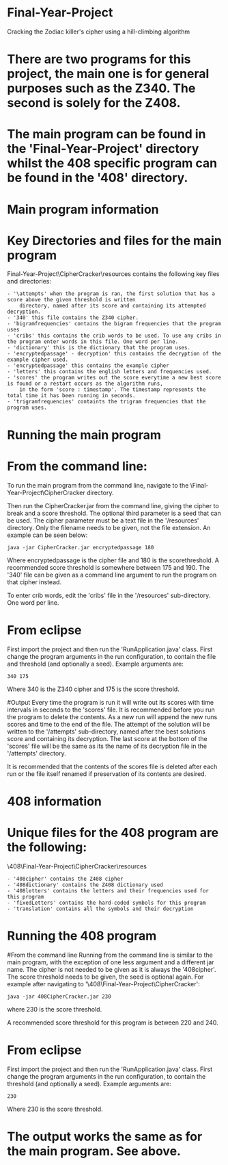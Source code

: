 # Final-Year-Project
Cracking the Zodiac killer's cipher using a hill-climbing algorithm

# There are two programs for this project, the main one is for general purposes such as the Z340. The second is solely for the Z408.
# The main program can be found in the 'Final-Year-Project' directory whilst the 408 specific program can be found in the '408' directory.

Main program information
=========================

# Key Directories and files for the main program
Final-Year-Project\CipherCracker\resources contains the following key files and directories:

	- '\attempts' when the program is ran, the first solution that has a score above the given threshold is written
		directory, named after its score and containing its attempted decryption.
	- '340' this file contains the Z340 cipher.
	- 'bigramfrequencies' contains the bigram frequencies that the program uses
	- 'cribs' this contains the crib words to be used. To use any cribs in the program enter words in this file. One word per line.
	- 'dictionary' this is the dictionary that the program uses.
	- 'encryptedpassage' - decryption' this contains the decryption of the example cipher used.
	- 'encryptedpassage' this contains the example cipher
	- 'letters' this contains the english letters and frequencies used.
	- 'scores' the program writes out the score everytime a new best score is found or a restart occurs as the algorithm runs,
		in the form 'score : timestamp'. The timestamp represents the total time it has been running in seconds.
	- 'trigramfrequencies' containts the trigram frequencies that the program uses.

# Running the main program

# From the command line:

To run the main program from the command line, navigate to the \Final-Year-Project\CipherCracker directory. 

Then run the CipherCracker.jar from the command line, giving the cipher to break and a score threshold. The optional third parameter is a seed that can be used.
The cipher parameter must be a text file in the '/resources' directory. Only the filename needs to be given, not the file extension. An example can be seen below:

	java -jar CipherCracker.jar encryptedpassage 180    

Where encryptedpassage is the cipher file and 180 is the scorethreshold. A recommended score threshold is somewhere between 175 and 190.
The '340' file can be given as a command line argument to run the program on that cipher instead.

To enter crib words, edit the 'cribs' file in the '/resources' sub-directory. One word per line.

# From eclipse
First import the project and then run the 'RunApplication.java' class. First change the program arguments in the run 
configuration, to contain the file and threshold (and optionally a seed).
Example arguments are:

	340 175
Where 340 is the Z340 cipher and 175 is the score threshold.

#Output
Every time the program is run it will write out its scores with time intervals in seconds to the 'scores' file. 
It is recommended before you run the program to delete the contents. As a new run will append the new runs scores 
and time to the end of the file. The attempt of the solution will be written to the '/attempts' sub-directory, named after 
the best solutions score and containing its decryption. The last score at the bottom of the 'scores' file will be the
same as its the name of its decryption file in the '/attempts' directory.

It is recommended that the contents of the scores file is deleted after each run or the file itself renamed if preservation of its contents are desired.



408 information
================

# Unique files for the 408 program are the following:
\408\Final-Year-Project\CipherCracker\resources

	- '408cipher' contains the Z408 cipher
	- '408dictionary' contains the Z408 dictionary used 
	- '408letters' contains the letters and their frequencies used for this program
	- 'fixedLetters' contains the hard-coded symbols for this program
	- 'translation' contains all the symbols and their decryption
		
# Running the 408 program

#From the command line
Running from the command line is similar to the main program, with the exception of one less argument and a different jar name.
The cipher is not needed to be given as it is always the '408cipher'. The score threshold needs to be given,
the seed is optional again. For example after navigating to '\408\Final-Year-Project\CipherCracker':

	java -jar 408CipherCracker.jar 230
where 230 is the score threshold.

A recommended score threshold for this program is between 220 and 240.

# From eclipse
First import the project and then run the 'RunApplication.java' class. First change the program arguments in the
run configuration, to contain the threshold (and optionally a seed).
Example arguments are:

	230
Where 230 is the score threshold.

# The output works the same as for the main program. See above.














